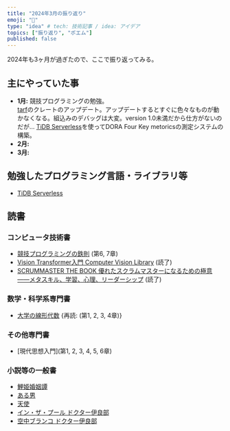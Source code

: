 ```yaml
---
title: "2024年3月の振り返り"
emoji: "🦁"
type: "idea" # tech: 技術記事 / idea: アイデア
topics: ["振り返り", "ポエム"]
published: false
---
```


2024年も3ヶ月が過ぎたので、ここで振り返ってみる。


## 主にやっていた事

* **1月:** 競技プログラミングの勉強。  
    [tarf](https://github.com/horie-t/tarf)のクレートのアップデート。アップデートするとすぐに色々なものが動かなくなる。組込みのデバッグは大変。version 1.0未満だから仕方がないのだが…
    [TiDB Serverless](https://www.pingcap.com/tidb-serverless/)を使ってDORA Four Key metoricsの測定システムの構築。
* **2月:** 
* **3月:** 

## 勉強したプログラミング言語・ライブラリ等

* [TiDB Serverless](https://www.pingcap.com/tidb-serverless/)

## 読書

### コンピュータ技術書

* [競技プログラミングの鉄則](https://amzn.to/3Na5IOg) (第6, 7章)
* [Vision Transformer入門 Computer Vision Library](https://amzn.to/4bkzFFH) (読了)
* [SCRUMMASTER THE BOOK 優れたスクラムマスターになるための極意――メタスキル、学習、心理、リーダーシップ](https://amzn.to/3umqX9o) (読了)

### 数学・科学系専門書

* [大学の線形代数](https://amzn.to/3rzQV88) {再読: (第1, 2, 3, 4章)}

### その他専門書

* [現代思想入門](第1, 2, 3, 4, 5, 6章)

### 小説等の一般書

* [鯉姫婚姻譚](https://amzn.to/488JGCZ)
* [ある男](https://amzn.to/42sqUW5)
* [天使](https://amzn.to/42peuOK)
* [イン・ザ・プール ドクター伊良部 ](https://amzn.to/42sr6EN)
* [空中ブランコ ドクター伊良部](https://amzn.to/487ZvKi)


